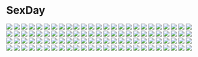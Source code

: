 # SexDay
![](https://konachan.com/jpeg/df24f40ecc6ba408c695248612fb9d74/Konachan.com%20-%2036518%20nankyoku_sakura%20nude%20penguin_musume_heart%20white.jpg)
![](https://konachan.com/image/e3406f6fe8c5f937987250faf7fb9d11/Konachan.com%20-%20298501%20barefoot%20bed%20black_hair%20giba_%28out-low%29%20idolmaster%20idolmaster_million_live%21%20kitazawa_shiho%20long_hair%20skirt%20yellow_eyes.jpg)
![](https://konachan.com/image/1290920589245583d562b5a6648f2672/Konachan.com%20-%20125885%20hat%20hinanawi_tenshi%20takemori_shintarou%20touhou%20tree.jpg)
![](https://konachan.com/image/60d67f2918d42ff4d7010f06809462ec/Konachan.com%20-%2082188%20animal_ears%20bell%20blush%20braids%20breasts%20bunnygirl%20catgirl%20cleavage%20collar%20drink%20glasses%20group%20munakata_misae%20pantyhose%20sayori%20stockings%20thighhighs%20wink.jpg)
![](https://konachan.com/image/4abae087a5b82a577b930fba3ad8694b/Konachan.com%20-%2024942%20jiraiya%20male%20naruto%20tsunade.jpg)
![](https://konachan.com/image/757c660283d7d44b40d72a4eb848f730/Konachan.com%20-%20189725%20ass%20cherry_blossoms%20eru_%289878622%29%20fan%20flowers%20panties%20petals%20saigyouji_yuyuko%20touhou%20underwear.jpg)
![](https://konachan.com/jpeg/56953a2b628dd2b1cfd8c5b6483e4d1a/Konachan.com%20-%20268466%20breasts%20dark_skin%20glasses%20goggles%20gray_hair%20group%20hat%20headband%20male%20navel%20nipples%20nude%20pink_hair%20ponytail%20pool%20pussy%20red_eyes%20robot%20sky%20swim_ring.jpg)
![](https://konachan.com/image/46e5ed6b6ac7f14a18514ff2b2f15d18/Konachan.com%20-%2012258%20tagme.jpg)
![](https://konachan.com/jpeg/8359ddfd76f6868325d69f4f67d68fbe/Konachan.com%20-%20177315%20game_cg%20kimi_to_boku_to_no_kishi_no_hibi%20long_hair%20minamihori_asuna%20piriri%21%20purple_hair%20twintails%20yellow_eyes.jpg)
![](https://konachan.com/jpeg/3823c1c3885f811336c03bc82f041f1b/Konachan.com%20-%2034882%20tagme.jpg)
![](https://konachan.com/image/98cd9221e7c1553dc435bb72723b4670/Konachan.com%20-%20210235%20bikini%20blue_hair%20breasts%20cleavage%20nonaka_yuki%20ookuma_nekosuke%20shinmai_maou_no_testament%20swimsuit%20yellow_eyes.jpg)
![](https://konachan.com/jpeg/c4edca05e21a0ed0e9cf0e5c1f77e01d/Konachan.com%20-%20253032%20blush%20breast_grab%20breasts%20brown_hair%20bubuzuke%20couch%20cum%20game_cg%20kimijima_yayoi%20long_hair%20nipples%20nude%20pussy%20red_eyes%20sex%20silkys_sakura%20spread_legs%20wet.jpg)
![](https://konachan.com/image/6ce2e2e012f7b601da0f289de02c7a40/Konachan.com%20-%20113664%20a_channel%20anus%20black_hair%20blush%20breasts%20ichigo-mi%20long_hair%20nipples%20nishi_yuuko%20pussy%20pussy_juice%20thighhighs%20uncensored.jpg)
![](https://konachan.com/jpeg/506843919ddb0e189d66cec2d84ef759/Konachan.com%20-%20100530%20breast_grab%20game_cg%20kona_nako%20nishimata_aoi%20school_uniform%20sekai_seifuku_kanojo%20tagme_%28character%29.jpg)
![](https://konachan.com/jpeg/1776b70f1c87a992271760e56b7fc9c2/Konachan.com%20-%2041295%20casshern%20casshern_sins%20transparent%20vector.jpg)
![](https://konachan.com/image/19824056ab110db0a38d7ae84acb4312/Konachan.com%20-%2088793%20apron%20blonde_hair%20breasts%20censored%20game_cg%20meri_chri%20mikagami_mamizu%20naked_apron%20nipples%20no_bra%20nopan%20seiya_mashiro%20sex%20whirlpool.jpg)
![](https://konachan.com/image/df17126187011cf6427d53b125dd620b/Konachan.com%20-%2054264%20gond%20hatsune_miku%20vocaloid.jpg)
![](https://konachan.com/jpeg/0f8429be48c6f1fdefcaf53059c3a6d3/Konachan.com%20-%2089449%20beach%20bikini%20blush%20boots%20bow%20breasts%20chain%20dress%20food%20fruit%20group%20hat%20ivis%20navel%20popsicle%20ribbons%20skirt%20sky%20summer%20sword%20wakaba%20water%20weapon%20winberrl.jpg)
![](https://konachan.com/image/d891914aa0696a88e532b275c242cb07/Konachan.com%20-%2018438%20deedlit%20parn%20pointed_ears%20record_of_lodoss_war.jpg)
![](https://konachan.com/jpeg/03318352841f9770ccee463a0e2e1618/Konachan.com%20-%20250019%20annin_doufu%20bicolored_eyes%20brown_hair%20dress%20elbow_gloves%20flowers%20gloves%20idolmaster%20instrument%20microphone%20necklace%20piano%20takagaki_kaede.jpg)
![](https://konachan.com/jpeg/782e9fae4f6fe78088896ef8f5e3342c/Konachan.com%20-%20140483%20game_cg%20joker%20oryou%20oshikawa_amane%20saikiri_renri.jpg)
![](https://konachan.com/image/e4d8de09e3e00e48fb9c1c41ee31fa73/Konachan.com%20-%20291369%20akagi_%28azur_lane%29%20animal_ears%20anthropomorphism%20autumn%20azur_lane%20breasts%20cleavage%20drink%20food%20foxgirl%20kaga_%28azur_lane%29%20koflif%20multiple_tails%20tail%20tree.jpg)
![](https://konachan.com/image/bce7e6a5533f35cd9aedc5c5d05bc7ea/Konachan.com%20-%20242931%202girls%20book%20demon%20hinami047%20koakuma%20long_hair%20motoori_kosuzu%20orange_eyes%20orange_hair%20red_eyes%20red_hair%20short_hair%20skirt%20touhou%20wings.jpg)
![](https://konachan.com/image/4acdae64eb4d183b668851792749af23/Konachan.com%20-%20101364%20ass%20hat%20panties%20red_eyes%20sawamura_hikaru%20shameimaru_aya%20touhou%20underwear.jpg)
![](https://konachan.com/jpeg/ecf436f0be5d2a6015a4521f581ed951/Konachan.com%20-%2069693%20bra%20breasts%20brown_eyes%20brown_hair%20censored%20fellatio%20game_cg%20kawakoshi_saeko%20long_hair%20nipples%20open_shirt%20paizuri%20penis%20short_hair%20skyfish%20underwear.jpg)
![](https://konachan.com/image/08c6c774cc8c5d2f1e79b3412bb9f747/Konachan.com%20-%20131081%20ass%20blue_eyes%20blush%20bow%20breasts%20camera%20gossa-tei%20nipples%20no_bra%20nude%20original%20park%20pink_hair%20ponytail%20short_hair%20sky%20thighhighs%20topless%20tree.jpg)
![](https://konachan.com/image/31f95d73e605b10f2c613fbb72587ea0/Konachan.com%20-%20298386%20animal_ears%20azur_lane%20black_hair%20blush%20dress%20elbow_gloves%20everfornever%20gloves%20long_hair%20panties%20pussy_juice%20see_through%20thighhighs%20underwear.jpg)
![](https://konachan.com/image/e2cc518fbed93b6e1e5fdc2a07b7e081/Konachan.com%20-%2028594%20breasts%20censored%20chu_x_chu%20cum%20game_cg%20masturbation%20nipples%20open_shirt%20panties%20panty_pull%20pussy%20pussy_juice%20stockings%20underwear%20unisonshift%20vibrator.jpg)
![](https://konachan.com/image/26cdbffe15d5699d14a85eacc5500a15/Konachan.com%20-%2064729%20animal_ears%20blonde_hair%20breasts%20brown_hair%20catgirl%20chen%20cleavage%20dress%20fang%20foxgirl%20hat%20long_hair%20red_eyes%20ribbons%20short_hair%20tail%20touhou%20yakumo_ran.jpg)
![](https://konachan.com/jpeg/0d98dcb7e9fc9ab423ecb5c8695a2038/Konachan.com%20-%2086845%20simon%20tengen_toppa_gurren_lagann.jpg)
![](https://konachan.com/image/d1429aae3b924f867245ab5501d4220d/Konachan.com%20-%208100%202girls%20animal%20brown_eyes%20cat%20flowers%20long_hair%20pointed_ears%20primula%20purple_eyes%20purple_hair%20really_really%20shuffle%20sunflower%20thighhighs%20twintails.jpg)
![](https://konachan.com/image/a16a1160218912717a137c45c987d4ec/Konachan.com%20-%20227305%20blue_eyes%20blue_hair%20breasts%20headdress%20maid%20pindleskin%20rem_%28re%3Azero%29%20re%3Azero_kara_hajimeru_isekai_seikatsu%20signed%20thighhighs%20water.jpg)
![](https://konachan.com/jpeg/aa2e9013814950d0bfc94f94e89382a3/Konachan.com%20-%20291155%20blush%20breasts%20censored%20condom%20fang%20game_cg%20gray_hair%20marmalade%20navel%20nipples%20no_bra%20panties%20pussy%20shirt_lift%20short_hair%20twintails%20underwear%20undressing.jpg)
![](https://konachan.com/image/3cb785bc58cfbf353c2902e94a71c95c/Konachan.com%20-%20230369%20all_male%20anal%20ass%20ban%20black_hair%20blue_eyes%20bow%20catboy%20collar%20gloves%20male%20navel%20nipples%20original%20penis%20ribbons%20short_hair%20tail%20thighhighs%20white.jpg)
![](https://konachan.com/image/ea448acb97354a44071bb78477c58c85/Konachan.com%20-%20200309%20black_hair%20boots%20brown_eyes%20katana%20kikivi%20long_hair%20original%20pantyhose%20sword%20weapon.jpg)
![](https://konachan.com/jpeg/2354ad44fc62bc28094600ee025822d6/Konachan.com%20-%20225037%20aqua_eyes%20brown_hair%20game_cg%20japanese_clothes%20kobuichi%20long_hair%20male%20senren_banka%20short_hair%20tomotake_yoshino%20white_hair%20yukata%20yuzusoft.jpg)
![](https://konachan.com/image/29a5bd92d6b61ebecbe0bf7d3d24f469/Konachan.com%20-%20273918%202girls%20anthropomorphism%20aqua_eyes%20black_hair%20blue_eyes%20close%20drink%20kantai_collection%20miko_fly%20night%20scarf%20signed%20sky%20stars%20white_hair.jpg)
![](https://konachan.com/image/5697193b2591719e79542d04974baed1/Konachan.com%20-%2043332%20clannad%20furukawa_nagisa%20zoom_layer.jpg)
![](https://konachan.com/jpeg/546e32b98cb01a487f213f059612f701/Konachan.com%20-%20238419%20anthropomorphism%20blush%20breasts%20hat%20headband%20hiten_goane_ryu%20long_hair%20navel%20nipples%20no_bra%20panties%20petals%20pink_hair%20topless%20underwear%20yellow_eyes.jpg)
![](https://konachan.com/image/45d493eafd30735589c7972c103338c8/Konachan.com%20-%20282815%202girls%20barefoot%20blue_hair%20blush%20bow%20hyurasan%20orange_hair%20panties%20red_eyes%20remilia_scarlet%20ribbons%20short_hair%20touhou%20underwear%20vampire%20wings.jpg)
![](https://konachan.com/image/d2b86fb3e940385d33e3bbb0d02fa1ca/Konachan.com%20-%20131368%20blush%20breasts%20brown_hair%20coffee_cat%20nipples%20panties%20pubic_hair%20pussy%20pussy_juice%20school_uniform%20see_through%20short_hair%20underwear%20wet%20yoshida_kazumi.jpg)
![](https://konachan.com/jpeg/fdb6e286b285abc63cef6f590cac549f/Konachan.com%20-%20242184%20barefoot%20blue_hair%20breasts%20dress%20flowers%20long_hair%20ne-on%20orange_eyes%20original%20petals%20ribbons%20underwater%20water.jpg)
![](https://konachan.com/image/ef802ea17cf6d2aef8a5ad2b8acc21d1/Konachan.com%20-%20186728%20black_hair%20breasts%20chinese_clothes%20cleavage%20dynasty_warriors%20flowers%20lianshi%20long_hair%20necklace%20ponytail%20sleeping%20tagme_%28artist%29%20water%20zoom_layer.jpg)
![](https://konachan.com/image/cbe5eb700a8d87fe3a151ab9f40103f9/Konachan.com%20-%20162786%20goggles%20green_eyes%20green_hair%20gumi%20headphones%20kuroi_%28liar-player%29%20microphone%20thighhighs%20vocaloid.jpg)
![](https://konachan.com/jpeg/f733dc35fc298b053d41b32f8afac56b/Konachan.com%20-%20227286%20akame%20akame_ga_kill%21%20akame_ga_kill%21_zero%20black_hair%20breasts%20cleavage%20dress%20kei_toru%20long_hair%20open_shirt%20red_eyes%20sword%20weapon.jpg)
![](https://konachan.com/image/87509cd4d7415a32ab795a1efb4d7036/Konachan.com%20-%20125039%202girls%20animal_ears%20catgirl%20long_hair%20original%20source_star%20swimsuit%20tail%20twins.jpg)
![](https://konachan.com/jpeg/50797eab0d527df663545cfad6796ea1/Konachan.com%20-%2054796%20bakemonogatari%20monogatari_%28series%29%20senjougahara_hitagi%20transparent%20vector.jpg)
![](https://konachan.com/image/11366073d108d13ab9021fca7ad82cb5/Konachan.com%20-%20227606%20hatsune_miku%20long_hair%20tarbo_%28exxxpiation%29%20vocaloid.jpg)
![](https://konachan.com/image/9fb61530291eef8add8e374ae370103e/Konachan.com%20-%20289820%20beach%20bikini%20blue_eyes%20brown_hair%20idolmaster%20idolmaster_cinderella_girls%20kana616%20long_hair%20navel%20panty_pull%20sagisawa_fumika%20swimsuit%20water%20watermark.jpg)
![](https://konachan.com/jpeg/122338751913706c48d53679ebf69f2e/Konachan.com%20-%20289733%20anthropomorphism%20apron%20blue_eyes%20boots%20drink%20garter_belt%20girls_frontline%20gray_hair%20headdress%20lithium10mg%20long_hair%20maid%20ponytail%20stockings%20thighhighs.jpg)
![](https://konachan.com/image/b302d3f08162bd4aefddd899e491fc93/Konachan.com%20-%20158867%20blush%20boots%20dress%20flat_chest%20gokou_ruri%20gottsu%20long_hair%20ore_no_imouto_ga_konna_ni_kawaii_wake_ga_nai%20purple_hair%20red_eyes%20white.jpg)
![](https://konachan.com/image/3da6ac21eae5dd1fed1575c0c9e19a5a/Konachan.com%20-%20287998%20akino_hamo%20animal%20aqua_eyes%20bikini%20blush%20bondage%20breasts%20censored%20goggles%20long_hair%20nipples%20pubic_hair%20pussy%20swimsuit%20tentacles%20twintails%20water.jpg)
![](https://konachan.com/image/ed544ef3510a88ad3285a95acea7f58a/Konachan.com%20-%2098609%20blue_eyes%20green_hair%20os-tan%20vista%20windows.jpg)
![](https://konachan.com/image/f34c1a7d8de1e493da855eb0b546cb6f/Konachan.com%20-%2076482%20barefoot%20blue_eyes%20blush%20breasts%20etou_fujiko%20hattori_junko%20ichiban_ushiro_no_daimaou%20nude%20purple_eyes%20purple_hair%20red_hair%20soga_keena.jpg)
![](https://konachan.com/image/ebd5f710f510faa6f3c77308373b769b/Konachan.com%20-%20131183%20hatsune_miku%20long_hair%20omutatsu%20pink_hair%20sakura_miku%20skirt%20thighhighs%20twintails%20vocaloid.jpg)
![](https://konachan.com/image/ce25d7b2fe4ce0239e6d4d8118244394/Konachan.com%20-%20121370%20axl%20charlotte_tiger%20game_cg%20itoshii_kanojo_no_mamorikata%20senomoto_hisashi.jpg)
![](https://konachan.com/image/b9b90540e27c088e87279d591a406e35/Konachan.com%20-%20204435%20bou_nin%20braids%20dress%20flowers%20grass%20long_hair%20staff%20stairs%20tree.jpg)
![](https://konachan.com/image/ae059fb368362cc5c194b917e990b06f/Konachan.com%20-%20115740%20astarotte_ygvar%20loli%20lotte_no_omocha%21%20pointed_ears.jpg)
![](https://konachan.com/jpeg/571412ebe80c850edf164ac09fbbcf26/Konachan.com%20-%20196705%20barefoot%20blue_eyes%20blue_hair%20cirno%20dress%20fairy%20landscape%20photo%20scenic%20sky%20suzki00%20touhou%20wings%20winter.jpg)
![](https://konachan.com/image/b6d3773b941fd509f0f4a349833c022b/Konachan.com%20-%20262977%202girls%20akemi_homura%20akuma_homura%20bow%20brown_hair%20building%20dress%20headband%20hug%20kaname_madoka%20long_hair%20orange_eyes%20pink_hair%20red_eyes%20sky%20twintails.jpg)
![](https://konachan.com/image/9b58d279cea37f98bc92f6051ac39a84/Konachan.com%20-%2020962%20black_hair%20brown_eyes%20brown_hair%20gotou_yuu%20kaminogi_haruka%20karasu%20noein%20purple_eyes%20watermark%20white_hair.jpg)
![](https://konachan.com/image/95eb8d8d468a8c29cfffce4f7bd75734/Konachan.com%20-%20267803%20kurosawa_dia%20love_live%21_school_idol_project%20love_live%21_sunshine%21%21%20tagme_%28artist%29%20third-party_edit%20white.jpg)
![](https://konachan.com/jpeg/c12fd58bb945ce743d01a024bfd8f9ee/Konachan.com%20-%20262872%202girls%20animal_ears%20catgirl%20fuuma_tama%20fuuma_yura%20game_cg%20japanese_clothes%20neko-nin_exheart%20tail%20takano_yuki%20whirlpool.jpg)
![](https://konachan.com/image/e748ffe2a069f8ab771f501be3263014/Konachan.com%20-%20171550%20baruw48%20black_hair%20blue_eyes%20blush%20bow%20brown_hair%20dress%20group%20idolmaster%20long_hair%20pantyhose%20ponytail%20red_hair%20ribbons%20short_hair%20shorts%20skirt%20white.jpg)
![](https://konachan.com/jpeg/620c132334dd07b962b0a28673501d41/Konachan.com%20-%20268137%20black_eyes%20black_hair%20bondage%20breasts%20collar%20corset%20feng%20game_cg%20gloves%20long_hair%20navel%20nipples%20penis%20pussy%20ryohka%20sex%20thighhighs%20uncensored.jpg)
![](https://konachan.com/jpeg/15ce1331d058f1a2d119dd4876502492/Konachan.com%20-%20113770%20hatsune_miku%20mashiko%20twintails%20vocaloid.jpg)
![](https://konachan.com/jpeg/011221c6fff355b7b6a35df7f37fdc84/Konachan.com%20-%20265066%20aechmea_%28monmusu%29%20blonde_hair%20breasts%20erect_nipples%20flowers%20game_cg%20long_hair%20monmusu%20navel%20neko_works%20purple_eyes%20pussy%20sayori%20uncensored.jpg)
![](https://konachan.com/image/2864523eba8799fcf5c03617836956d1/Konachan.com%20-%2077171%20dress%20hat%20long_hair%20patchouli_knowledge%20purple_eyes%20purple_hair%20touhou.jpg)
![](https://konachan.com/image/098ca35e1a8a14780d6e5c4c17e7ee7f/Konachan.com%20-%20287679%20animal_ears%20arknights%20ass%20ateoyh%20barefoot%20blonde_hair%20blush%20flat_chest%20jpeg_artifacts%20nude%20orange_eyes%20rym_%28arknights%29%20short_hair%20white%20wink.jpg)
![](https://konachan.com/image/3879c0111e6051e3eb85732c5792a101/Konachan.com%20-%20172301%20blonde_hair%20brown_eyes%20bucchake_%28asami%29%20clouds%20marin%20ponytail%20sky%20sunset%20thighhighs%20umi_monogatari%20water.jpg)
![](https://konachan.com/image/a05f5e3691f030693bfc6e41f62d91f6/Konachan.com%20-%20102500%20akemi_homura%20kaname_madoka%20mahou_shoujo_madoka_magica%20miki_sayaka%20sakura_kyouko%20tomoe_mami.jpg)
![](https://konachan.com/image/7b6040d6554a1b06789326c67e0a18bd/Konachan.com%20-%2058726%20animal%20barefoot%20brown_hair%20building%20butterfly%20city%20dragon%20fish%20fuji_choko%20green_eyes%20japanese_clothes%20scenic%20turtle%20yukata.jpg)
![](https://konachan.com/jpeg/eecb6e6c148fd583931f644c67f5a5a4/Konachan.com%20-%20252550%20ass%20barefoot%20black_hair%20blush%20erect_nipples%20long_hair%20novagraph%20original%20panties%20red_eyes%20striped_panties%20underwear%20watermark.jpg)
![](https://konachan.com/jpeg/aaaf10f73bf13d6bcc6f8bd99e871b77/Konachan.com%20-%20169609%20black_hair%20bloomers%20blue_eyes%20brown_eyes%20ch%40r%20game_cg%20gray_eyes%20gray_hair%20green_eyes%20group%20gym_uniform%20long_hair%20ponytail%20thighhighs%20twintails.jpg)
![](https://konachan.com/image/cba8f19a4a9b19e5170bc99c4657de48/Konachan.com%20-%20262581%20aqua_eyes%20bandaid%20blush%20breasts%20dildo%20drink%20erotibot%20gloves%20long_hair%20original%20pink_hair%20pussy%20pussy_juice%20thighhighs%20twintails%20uncensored%20watermark.jpg)
![](https://konachan.com/jpeg/265325364135d4fddf845fa7fa3b291d/Konachan.com%20-%20154079%20blush%20breasts%20censored%20cygnus%20game_cg%20kikouyoku_senki_gin_no_toki_no_corona%20nipples%20nude%20odagiri_aka%20odagiri_corona%20odagiri_touka%20sex.jpg)
![](https://konachan.com/image/44392cd1a0bb117a04ddac40897512c3/Konachan.com%20-%2015769%20all_male%20azuma_io%20blue_hair%20carnelian%20flowers%20glasses%20kaga_hiroto%20male%20tie%20touka_gettan.jpg)
![](https://konachan.com/image/203de229ad63ef2344178a4d5b12dbab/Konachan.com%20-%2062638%20hatsune_miku%20megurine_luka%20piw%20vocaloid.jpg)
![](https://konachan.com/jpeg/e1ba8ba6a07682e4d00b9de4e0eb0b1f/Konachan.com%20-%20260998%20animal_ears%20ass%20bell%20bow%20cameltoe%20collar%20dress%20fate_%28series%29%20foxgirl%20long_hair%20maid%20panties%20pink_hair%20shiron%20tail%20tamamo_cat%20underwear%20yellow_eyes.jpg)
![](https://konachan.com/jpeg/26137850d0447b2be704fbdd8c83e16c/Konachan.com%20-%20289521%20aki663%20animal_ears%20armor%20blue_hair%20breasts%20censored%20condom%20cum%20esser%20gloves%20long_hair%20male%20nipples%20penis%20pink_hair%20pubic_hair%20pussy%20quatre%20sex%20signed.jpg)
![](https://konachan.com/image/47327c363769e215ad0f5e2219f0dd44/Konachan.com%20-%2060404%20food%20minami-ke%20minami_chiaki%20minami_kana.jpg)
![](https://konachan.com/image/f2aa25464ac2595369e21db5e510ac57/Konachan.com%20-%2022727%20crazy_clover_club%20hisui%20kohaku%20maid%20shingetsutan_tsukihime%20sion_eltnam_atlasia%20tohno_akiha%20twins.jpg)
![](https://konachan.com/image/57292b4eff3454f546b1e979eafef7ed/Konachan.com%20-%2062445%20ghibli%20tonari_no_totoro.jpg)
![](https://konachan.com/jpeg/fcd282437252c45cc6725a1925fe85d1/Konachan.com%20-%20184322%20animal%20animal_ears%20black_eyes%20bra%20cat%20catgirl%20fang%20gray_hair%20long_hair%20original%20panties%20peragura%20tail%20thighhighs%20twintails%20underwear%20white.jpg)
![](https://konachan.com/jpeg/3d128b693db012fab5d63774ebbd8558/Konachan.com%20-%20139569%20game_cg%20hatsukoi_1_1%20hug%20male%20tokizaki_maya.jpg)
![](https://konachan.com/jpeg/f8c5f5ffaddda59c1f1798d7de1db202/Konachan.com%20-%20238091%20aqua_eyes%20blonde_hair%20drink%20genya67%20military%20short_hair%20tanya_degurechaff%20uniform%20youjo_senki.jpg)
![](https://konachan.com/image/80c6a83c056d059eb499503d7e72b420/Konachan.com%20-%20203740%20animal_ears%20bee_%28deadflow%29%20blonde_hair%20blue_eyes%20boots%20drink%20food%20foxgirl%20grass%20gun%20long_hair%20original%20tail%20weapon.jpg)
![](https://konachan.com/image/5d12445ed1312df31f5eba2b00cb9ac3/Konachan.com%20-%2095226%20blonde_hair%20blue_eyes%20chimaro%20fingering%20game_cg%20masturbation%20nitta_ichika%20panties%20saga_planets%20skirt%20stockings%20thighhighs%20underwear.jpg)
![](https://konachan.com/image/dbc1400b6f97092e66d735eeba8dda7d/Konachan.com%20-%20285108%20breasts%20bubbles%20building%20city%20dress%20gray_eyes%20gray_hair%20kisui_%28user_wswf3235%29%20long_hair%20original%20polychromatic%20sideboob%20underwater%20water.jpg)
![](https://konachan.com/jpeg/6afa0793f8177430e769e4d751f7294b/Konachan.com%20-%20267834%20anus%20ass%20ass_grab%20blue_eyes%20blue_hair%20bondage%20breasts%20chain%20f-cla%20game_cg%20horns%20long_hair%20navel%20nipples%20nude%20penis%20pussy%20sex%20tail%20thighhighs.jpg)
![](https://konachan.com/jpeg/1cfc0c609183277e88388650e5776c23/Konachan.com%20-%20149591%20arima_yousuke%20game_cg%20hinomiya_ayari%20ko%7Echa%20witch%27s_garden.jpg)
![](https://konachan.com/image/3d2d849df2d1ee3be093c3b27e620b65/Konachan.com%20-%2059877%20gray%20hatsune_miku%20koi_wa_sensou_%28vocaloid%29%20serizawa_ninjin%20vocaloid.jpg)
![](https://konachan.com/jpeg/4e5c8e063adad29d1d54b059da48e736/Konachan.com%20-%20233764%20alpcmas%20building%20clouds%20dark%20industrial%20nobody%20original%20scenic%20signed%20silhouette%20sky%20stars%20sunset.jpg)
![](https://konachan.com/jpeg/009409ed359950a3473752944973f5b7/Konachan.com%20-%20262144%20aqua_eyes%20bashen_chenyue%20blonde_hair%20chrono_crusade%20cross%20gun%20headdress%20long_hair%20necklace%20nun%20rosette_christopher%20thighhighs%20weapon.jpg)
![](https://konachan.com/image/ca79649759d608d2dfd951240c4ec1b4/Konachan.com%20-%20300318%20ass%20blush%20breasts%20close%20cum%20fate_grand_order%20fate_%28series%29%20gloves%20gray_hair%20jeanne_d%27arc_alter%20jeanne_d%27arc_%28fate%29%20long_hair%20nipples%20tagme_%28artist%29.jpg)
![](https://konachan.com/image/d2c2427493956f40f2981fa9d69ff1a1/Konachan.com%20-%2082431%20breasts%20cleavage%20ikaros%20mitsuki_sohara%20okayama_shinako%20panties%20sora_no_otoshimono%20underwear%20wings.jpg)
![](https://konachan.com/image/30d84c9fc64685c604b7629114650187/Konachan.com%20-%20122335%20lynette_bishop%20perrine-h_clostermann%20shimada_fumikane%20strike_witches.jpg)
![](https://konachan.com/jpeg/da9e020f8cfb3ab013eb9344e6b15a2a/Konachan.com%20-%20187950%20black_hair%20blue_eyes%20game_cg%20giga%20harvest_overray%20long_hair%20nironiro%20ouno_sumi%20see_through%20sunset%20tears.jpg)
![](https://konachan.com/jpeg/55547a4ab0140d07454e881d742a49e9/Konachan.com%20-%20272974%20baek_hyang%20blush%20breasts%20brown_hair%20cape%20dress%20green_eyes%20halloween%20hat%20long_hair%20nipples%20pantyhose%20pumpkin%20sex%20signed%20torn_clothes%20witch_hat.jpg)
![](https://konachan.com/image/e5cf9b182264dbdb24c7cc9aae39667f/Konachan.com%20-%20306112%20all_male%20blonde_hair%20fang%20long_hair%20male%20nipples%20open_shirt%20original%20penis%20realistic%20sakimichan%20uncensored%20vampire%20watermark%20yellow_eyes.jpg)
